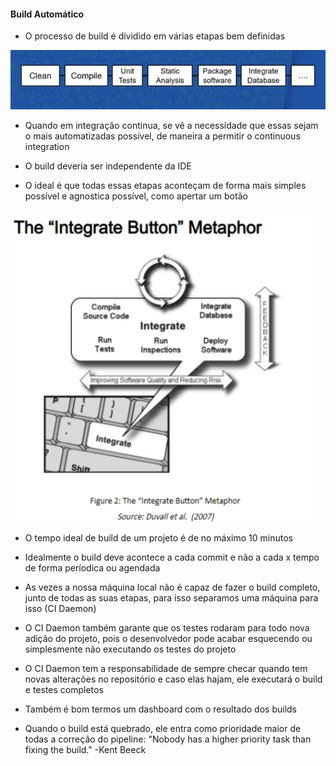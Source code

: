 #### Build Automático

* O processo de build é dividido em várias etapas bem definidas

![alt text](https://raw.githubusercontent.com/douglasliralima/ArchitectureManagement/master/CiCd/assets/3_2_1_etapas.png "build steps")

* Quando em integração continua, se vê a necessidade que essas sejam o mais automatizadas possível, de maneira a permitir o continuous integration

* O build deveria ser independente da IDE

* O ideal é que todas essas etapas aconteçam de forma mais simples possível e agnostica possível, como apertar um botão

![alt text](https://raw.githubusercontent.com/douglasliralima/ArchitectureManagement/master/CiCd/assets/3_2_2_book.png "integration button")

* O tempo ideal de build de um projeto é de no máximo 10 minutos

* Idealmente o build deve acontece a cada commit e não a cada x tempo de forma períodica ou agendada

* As vezes a nossa máquina local não é capaz de fazer o build completo, junto de todas as suas etapas, para isso separamos uma máquina para isso (CI Daemon)

* O CI Daemon também garante que os testes rodaram para todo nova adição do projeto, pois o desenvolvedor pode acabar esquecendo ou simplesmente não executando os testes do projeto

* O CI Daemon tem a responsabilidade de sempre checar quando tem novas alterações no repositório e caso elas hajam, ele executará o build e testes completos

* Também é bom termos um dashboard com o resultado dos builds

* Quando o build está quebrado, ele entra como prioridade maior de todas a correção do pipeline: "Nobody has a higher priority task than fixing the build." -Kent Beeck

